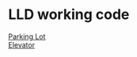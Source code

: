 # LLD working code
[Parking Lot](https://github.com/debjitl45/Low_Level_Design/tree/master/src/Parking_Lot)<br>
[Elevator](https://github.com/debjitl45/Low_Level_Design/tree/master/src/Elevator)
